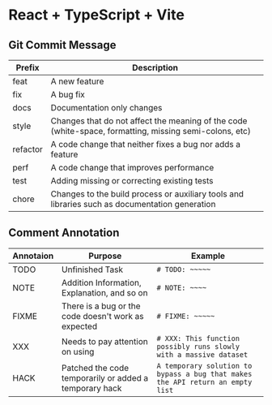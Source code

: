 # React + TypeScript + Vite

## Git Commit Message

| Prefix | Description |
| --- | --- |
| feat | A new feature |
| fix | A bug fix |
| docs | Documentation only changes |
| style | Changes that do not affect the meaning of the code (white-space, formatting, missing semi-colons, etc) |
| refactor |  A code change that neither fixes a bug nor adds a feature |
| perf | A code change that improves performance |
| test |  Adding missing or correcting existing tests |
| chore | Changes to the build process or auxiliary tools and libraries such as documentation generation |

## Comment Annotation

| Annotaion | Purpose | Example |
| --- | --- | --- |
| TODO | Unfinished Task | `# TODO: ~~~~~` |
| NOTE | Addition Information, Explanation, and so on | `# NOTE: ~~~~` |
| FIXME | There is a bug or the code doesn't work as expected | `# FIXME: ~~~~~` |
| XXX | Needs to pay attention on using | `# XXX: This function possibly runs slowly with a massive dataset` |
| HACK | Patched the code temporarily or added a temporary hack | `A temporary solution to bypass a bug that makes the API return an empty list` |
